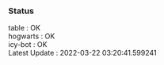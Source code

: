 ### Status


table : OK  
hogwarts : OK  
icy-bot : OK  
Latest Update : 2022-03-22 03:20:41.599241

